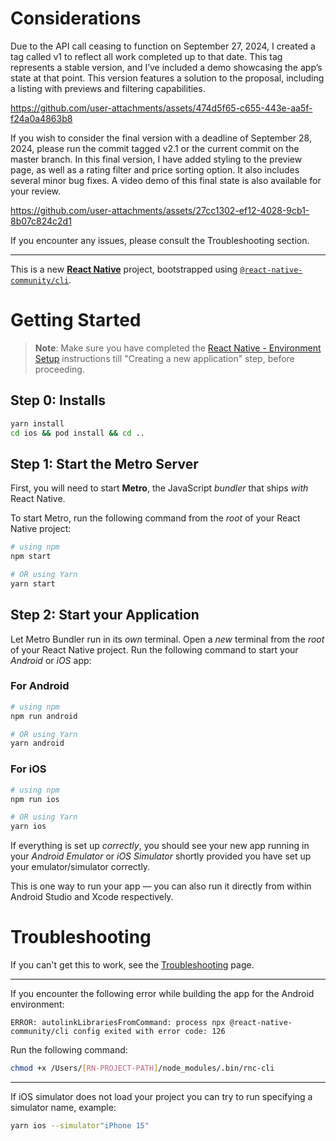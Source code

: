 # Considerations

Due to the API call ceasing to function on September 27, 2024, I created a tag called v1 to reflect all work completed up to that date. This tag represents a stable version, and I’ve included a demo showcasing the app’s state at that point. This version features a solution to the proposal, including a listing with previews and filtering capabilities.

https://github.com/user-attachments/assets/474d5f65-c655-443e-aa5f-f24a0a4863b8

If you wish to consider the final version with a deadline of September 28, 2024, please run the commit tagged v2.1 or the current commit on the master branch. In this final version, I have added styling to the preview page, as well as a rating filter and price sorting option. It also includes several minor bug fixes. A video demo of this final state is also available for your review.

https://github.com/user-attachments/assets/27cc1302-ef12-4028-9cb1-8b07c824c2d1

If you encounter any issues, please consult the Troubleshooting section.

---

This is a new [**React Native**](https://reactnative.dev) project, bootstrapped using [`@react-native-community/cli`](https://github.com/react-native-community/cli).

# Getting Started

>**Note**: Make sure you have completed the [React Native - Environment Setup](https://reactnative.dev/docs/set-up-your-environment) instructions till "Creating a new application" step, before proceeding.

## Step 0: Installs

```bash
yarn install
cd ios && pod install && cd ..
```

## Step 1: Start the Metro Server

First, you will need to start **Metro**, the JavaScript _bundler_ that ships _with_ React Native.

To start Metro, run the following command from the _root_ of your React Native project:

```bash
# using npm
npm start

# OR using Yarn
yarn start
```

## Step 2: Start your Application

Let Metro Bundler run in its _own_ terminal. Open a _new_ terminal from the _root_ of your React Native project. Run the following command to start your _Android_ or _iOS_ app:

### For Android

```bash
# using npm
npm run android

# OR using Yarn
yarn android
```

### For iOS

```bash
# using npm
npm run ios

# OR using Yarn
yarn ios
```

If everything is set up _correctly_, you should see your new app running in your _Android Emulator_ or _iOS Simulator_ shortly provided you have set up your emulator/simulator correctly.

This is one way to run your app — you can also run it directly from within Android Studio and Xcode respectively.

# Troubleshooting

If you can't get this to work, see the [Troubleshooting](https://reactnative.dev/docs/troubleshooting) page.

---

If you encounter the following error while building the app for the Android environment:

`ERROR: autolinkLibrariesFromCommand: process npx @react-native-community/cli config exited with error code: 126`

 Run the following command:

```bash
chmod +x /Users/[RN-PROJECT-PATH]/node_modules/.bin/rnc-cli
```

---

If iOS simulator does not load your project you can try to run specifying a simulator name, example: 

```bash
yarn ios --simulator"iPhone 15"
```




